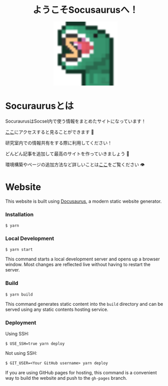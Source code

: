 <div style="text-align: center;">
<h1>ようこそSocusaurusへ！</h1>
<img src="static/img/logo.png" alt="logo" width="200"/ >
</div>

# Socuraurusとは

SocuraurusはSocsel内で使う情報をまとめたサイトになっています！

[ここ](https://socusaurus.vercel.app/)にアクセスすると見ることができます 👀

研究室内での情報共有をする際に利用してください！

どんどん記事を追加して最高のサイトを作っていきましょう 💪

環境構築やページの追加方法など詳しいことは[ここ](https://socusaurus.vercel.app/category/docusaurus利用方法)をご覧ください 👁️

# Website

This website is built using [Docusaurus](https://docusaurus.io/), a modern static website generator.

### Installation

```
$ yarn
```

### Local Development

```
$ yarn start
```

This command starts a local development server and opens up a browser window. Most changes are reflected live without having to restart the server.

### Build

```
$ yarn build
```

This command generates static content into the `build` directory and can be served using any static contents hosting service.

### Deployment

Using SSH:

```
$ USE_SSH=true yarn deploy
```

Not using SSH:

```
$ GIT_USER=<Your GitHub username> yarn deploy
```

If you are using GitHub pages for hosting, this command is a convenient way to build the website and push to the `gh-pages` branch.
